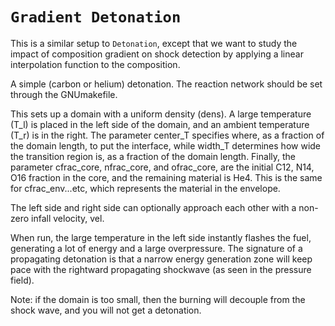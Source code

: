 # `Gradient Detonation`

This is a similar setup to `Detonation`, except that we want to study
the impact of composition gradient on shock detection by applying
a linear interpolation function to the composition.

A simple (carbon or helium) detonation.  The reaction network should
be set through the GNUmakefile.

This sets up a domain with a uniform density (dens).  A large
temperature (T_l) is placed in the left side of the domain, and an
ambient temperature (T_r) is in the right.  The parameter center_T
specifies where, as a fraction of the domain length, to put the
interface, while width_T determines how wide the transition region is,
as a fraction of the domain length. Finally, the parameter cfrac_core, nfrac_core,
and ofrac_core, are the initial C12, N14, O16 fraction in the core, and the remaining
material is He4. This is the same for cfrac_env...etc, which represents the material in the envelope.

The left side and right side can optionally approach each other with a
non-zero infall velocity, vel.

When run, the large temperature in the left side instantly flashes the
fuel, generating a lot of energy and a large overpressure.  The
signature of a propagating detonation is that a narrow energy
generation zone will keep pace with the rightward propagating
shockwave (as seen in the pressure field).

Note: if the domain is too small, then the burning will decouple from
the shock wave, and you will not get a detonation.
